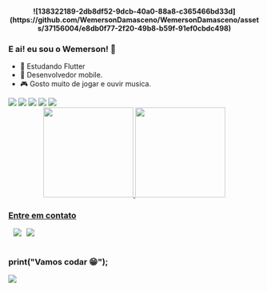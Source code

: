 <h4 align="center">
 ![138322189-2db8df52-9dcb-40a0-88a8-c365466bd33d](https://github.com/WemersonDamasceno/WemersonDamasceno/assets/37156004/e8db0f77-2f20-49b8-b59f-91ef0cbdc498)



### E ai! eu sou o Wemerson! 👋

- 🌱 Estudando Flutter
- 🏹 Desenvolvedor mobile.
- 🎮 Gosto muito de jogar e ouvir musica.
 
<div align="">
  <img src="https://img.shields.io/badge/Flutter-%2302569B.svg?style=for-the-badge&logo=Flutter&logoColor=white" />
  <img src="https://img.shields.io/badge/dart-%230175C2.svg?style=for-the-badge&logo=dart&logoColor=white" />
  <img src="https://img.shields.io/badge/firebase-%23039BE5.svg?style=for-the-badge&logo=firebase" />
  <img src="https://img.shields.io/badge/GIT-E44C30?style=for-the-badge&logo=git&logoColor=white" />
  <img src="https://img.shields.io/badge/Jira-0052CC?style=for-the-badge&logo=Jira&logoColor=white" />
</div>

<div align="center">
  <a href="https://github.com/WemersonDamasceno">
  <img height="180em" src="https://github-readme-stats.vercel.app/api?username=WemersonDamasceno&show_icons=true&theme=dracula&include_all_commits=true&count_private=true"/>
  <img height="180em" src="https://github-readme-stats.vercel.app/api/top-langs/?username=WemersonDamasceno&layout=compact&langs_count=7&theme=dracula"/>
</div>
  

 
   ### Entre em contato 
<div style="display: flex; gap:10px;"> <br>
  <a href = "mailto:wemersondamasceno7@gmail.com"><img src="https://img.shields.io/badge/-Gmail-%23333?style=for-the-badge&logo=gmail&logoColor=white" target="_blank"></a>
  <a href="https://www.linkedin.com/in/wemerson-monteiro" target="_blank"><img src="https://img.shields.io/badge/-LinkedIn-%230077B5?style=for-the-badge&logo=linkedin&logoColor=white" target="_blank"></a> 
 </div>
   <br/>
</div>

  
 ### print("Vamos codar 😁");
 <div style="display: inline_block">
  <img src="https://user-images.githubusercontent.com/37156004/139064266-a5ee717e-9578-4aea-9c08-da2e398ce17f.gif"/>
 </div>

